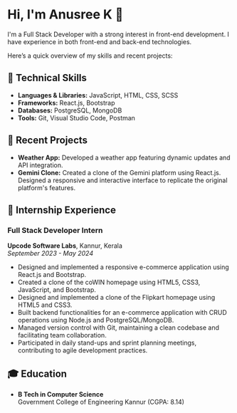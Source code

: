 # Hi, I'm Anusree K 👋

I'm a Full Stack Developer with a strong interest in front-end development. I have experience in both front-end and back-end technologies.

Here’s a quick overview of my skills and recent projects:

## 🔧 Technical Skills
- **Languages & Libraries:** JavaScript, HTML, CSS, SCSS
- **Frameworks:** React.js, Bootstrap
- **Databases:** PostgreSQL, MongoDB
- **Tools:** Git, Visual Studio Code, Postman

## 🌟 Recent Projects
- **Weather App:** Developed a weather app featuring dynamic updates and API integration.
- **Gemini Clone:** Created a clone of the Gemini platform using React.js. Designed a responsive and interactive interface to replicate the original platform's features.


## 💼 Internship Experience

### Full Stack Developer Intern
**Upcode Software Labs**, Kannur, Kerala  
*September 2023 - May 2024*

- Designed and implemented a responsive e-commerce application using React.js and Bootstrap.
- Created a clone of the coWIN homepage using HTML5, CSS3, JavaScript, and Bootstrap.
- Designed and implemented a clone of the Flipkart homepage using HTML5 and CSS3.
- Built backend functionalities for an e-commerce application with CRUD operations using Node.js and PostgreSQL/MongoDB.
- Managed version control with Git, maintaining a clean codebase and facilitating team collaboration.
- Participated in daily stand-ups and sprint planning meetings, contributing to agile development practices.


## 🎓 Education
- **B Tech in Computer Science**  
  Government College of Engineering Kannur (CGPA: 8.14)

